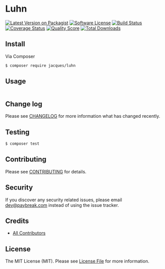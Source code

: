 # Luhn

[![Latest Version on Packagist][ico-version]][link-packagist]
[![Software License][ico-license]](LICENSE.md)
[![Build Status][ico-travis]][link-travis]
[![Coverage Status][ico-scrutinizer]][link-scrutinizer]
[![Quality Score][ico-code-quality]][link-code-quality]
[![Total Downloads][ico-downloads]][link-downloads]

## Install

Via Composer

``` bash
$ composer require jacques/luhn
```

## Usage

``` php

```

## Change log

Please see [CHANGELOG](CHANGELOG.md) for more information what has changed recently.

## Testing

``` bash
$ composer test
```

## Contributing

Please see [CONTRIBUTING](CONTRIBUTING.md) for details.

## Security

If you discover any security related issues, please email dev@paybreak.com instead of using the issue tracker.

## Credits

- [All Contributors][link-contributors]

## License

The MIT License (MIT). Please see [License File](LICENSE.md) for more information.

[ico-version]: https://img.shields.io/packagist/v/paybreak/luhn.svg?style=flat-square
[ico-license]: https://img.shields.io/badge/license-MIT-brightgreen.svg?style=flat-square
[ico-travis]: https://img.shields.io/travis/PayBreak/luhn/master.svg?style=flat-square
[ico-scrutinizer]: https://img.shields.io/scrutinizer/coverage/g/paybreak/luhn.svg?style=flat-square
[ico-code-quality]: https://img.shields.io/scrutinizer/g/paybreak/luhn.svg?style=flat-square
[ico-downloads]: https://img.shields.io/packagist/dt/paybreak/luhn.svg?style=flat-square

[link-packagist]: https://packagist.org/packages/jacques/luhn
[link-travis]: https://travis-ci.org/PayBreak/luhn
[link-scrutinizer]: https://scrutinizer-ci.com/g/paybreak/luhn/code-structure
[link-code-quality]: https://scrutinizer-ci.com/g/paybreak/luhn
[link-downloads]: https://packagist.org/packages/paybreak/luhn
[link-author]: https://github.com/paybreak
[link-contributors]: ../../contributors
